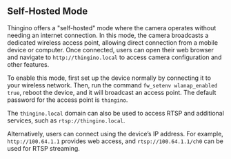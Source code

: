 ## Self-Hosted Mode

Thingino offers a "self-hosted" mode where the camera operates without needing an internet connection. In this mode, the camera broadcasts a dedicated wireless access point, allowing direct connection from a mobile device or computer. Once connected, users can open their web browser and navigate to `http://thingino.local` to access camera configuration and other features.

To enable this mode, first set up the device normally by connecting it to your wireless network. Then, run the command `fw_setenv wlanap_enabled true`, reboot the device, and it will broadcast an access point.  The default password for the access point is `thingino`.

The `thingino.local` domain can also be used to access RTSP and additional services, such as `rtsp://thingino.local`.

Alternatively, users can connect using the device’s IP address. For example, `http://100.64.1.1` provides web access, and `rtsp://100.64.1.1/ch0` can be used for RTSP streaming.
